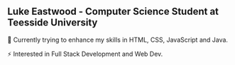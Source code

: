## Luke Eastwood - Computer Science Student at Teesside University

🌱 Currently trying to enhance my skills in HTML, CSS, JavaScript and Java. 

⚡ Interested in Full Stack Development and Web Dev.

<!--
**LukeEastwood080506/LukeEastwood080506** is a ✨ _special_ ✨ repository because its `README.md` (this file) appears on your GitHub profile.

Here are some ideas to get you started:

- 🔭 I’m currently working on ...
- 🌱 I’m currently learning ...
- 👯 I’m looking to collaborate on ...
- 🤔 I’m looking for help with ...
- 💬 Ask me about ...
- 📫 How to reach me: ...
- 😄 Pronouns: ...
- ⚡ Fun fact: ...
-->

